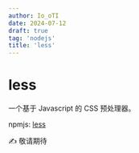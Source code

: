 ```yaml
---
author: Io_oTI
date: 2024-07-12
draft: true
tag: 'nodejs'
title: 'less'
---
```


# less


一个基于 Javascript 的 CSS 预处理器。

npmjs: [less](https://www.npmjs.com/package/less)

✍ 敬请期待
